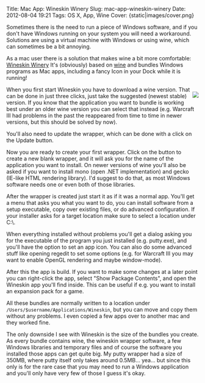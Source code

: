 Title: Mac App: Wineskin Winery
Slug: mac-app-wineskin-winery
Date: 2012-08-04 19:21
Tags: OS X, App, Wine
Cover: {static|images/cover.png}

Sometimes there is the need to run a piece of Windows software, and if you don't have Windows running on your system you will need a workaround. Solutions are using a virtual machine with Windows or using wine, which can sometimes be a bit annoying.

As a mac user there is a solution that makes wine a bit more comfortable: [Wineskin Winery](http://wineskin.urgesoftware.com/tiki-index.php)
It's (obviously) based on [wine](https://winehq.org) and bundles Windows programs as Mac apps, including a fancy Icon in your Dock while it is running!

<p style="float: right;">
<img src="{static|images/winery.png|thumb=1024x_}" />
</p>

When you first start Wineskin you have to download a wine version.
That can be done in just three clicks, just take the suggested (newest stable) version.
If you know that the application you want to bundle is working best under an older wine version you can select that instead (e.g. Warcraft III had problems in the past the reappeared from time to time in newer versions, but this should be solved by now).

You'll also need to update the wrapper, which can be done with a click on the Update button.

Now you are ready to create your first wrapper. Click on the button to create a new blank wrapper, and it will ask you for the name of the application you want to install.
On newer versions of wine you'll also be asked if you want to install mono (open .NET implementation) and gecko (IE-like HTML rendering library). I'd suggest to do that, as most Windows software needs one or even both of those libraries.

After the wrapper is created just start it as if it was a normal app. You'll get a menu that asks you what you want to do, you can install software from a setup executable, copy over existing files, or do advanced configuration. If your installer asks for a target location make sure to select a location under C:\\.

When everything installed without problems you'll get a dialog asking you for the executable of the program you just installed (e.g. putty.exe), and you'll have the option to set an app icon.
You can also do some advanced stuff like opening regedit to set some options (e.g. for Warcraft III you may want to enable OpenGL rendering and maybe window-mode).

After this the app is build. If you want to make some changes at a later point you can right-click the app, select "Show Package Contents", and open the Wineskin app you'll find inside.
This can be useful if e.g. you want to install an expansion pack for a game.

All these bundles are normally written to a location under `/Users/$username/Applications/Wineskin`, but you can move and copy them without any problems.
I even copied a few apps over to another mac and they worked fine.

The only downside I see with Wineskin is the size of the bundles you create. As every bundle contains wine, the wineskin wrapper software, a few Windows libraries and temporary files and of course the software you installed those apps can get quite big.
My putty wrapper had a size of 350MB, where putty itself only takes around 0.5MB... yea... but since this only is for the rare case that you may need to run a Windows application and you'll only have very few of those I guess it's okay.

